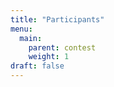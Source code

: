 ```yaml
---
title: "Participants"
menu:
  main:
    parent: contest
    weight: 1
draft: false
---
```


<!-- {{<participants file="csv/teams.csv">}} -->
